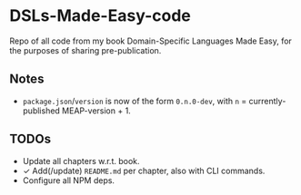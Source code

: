 # DSLs-Made-Easy-code

Repo of all code from my book Domain-Specific Languages Made Easy, for the purposes of sharing pre-publication.


## Notes

* `package.json`/`version` is now of the form `0.n.0-dev`, with `n` = currently-published MEAP-version + 1.


## TODOs

* Update all chapters w.r.t. book.
* &#10003; Add(/update) `README.md` per chapter, also with CLI commands.
* Configure all NPM deps. 

